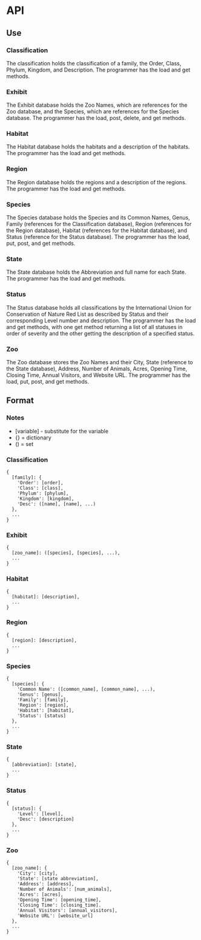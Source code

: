 # API

## Use

### Classification

The classification holds the classification of a family, the Order, Class,
Phylum, Kingdom, and Description. The programmer has the load and get methods.

### Exhibit

The Exhibit database holds the Zoo Names, which are references for the Zoo
database, and the Species, which are references for the Species database. The
programmer has the load, post, delete, and get methods.

### Habitat

The Habitat database holds the habitats and a description of the habitats.
The programmer has the load and get methods.

### Region

The Region database holds the regions and a description of the regions. The
programmer has the load and get methods.

### Species

The Species database holds the Species and its Common Names, Genus, Family
(references for the Classification database), Region (references for the
Region database), Habitat (references for the Habitat database), and Status
(reference for the Status database). The programmer has the load, put, post,
and get methods.

### State

The State database holds the Abbreviation and full name for each State. The
programmer has the load and get methods.

### Status

The Status database holds all classifications by the International Union for
Conservation of Nature Red List as described by Status and their
corresponding Level number and description. The programmer has the load and
get methods, with one get method returning a list of all statuses in order of
severity and the other getting the description of a specified status.

### Zoo

The Zoo database stores the Zoo Names and their City, State (reference to the
State database), Address, Number of Animals, Acres, Opening Time, Closing
Time, Annual Visitors, and Website URL. The programmer has the load, put,
post, and get methods.

## Format

### Notes

- [variable] - substitute for the variable
- {} = dictionary
- () = set

### Classification

```
{
  [family]: {
    'Order': [order],
    'Class': [class],
    'Phylum': [phylum],
    'Kingdom': [kingdom],
    'Desc': ([name], [name], ...)
  },
  ...
}
```

### Exhibit

```
{
  [zoo_name]: ([species], [species], ...),
  ...
}
```

### Habitat

```
{
  [habitat]: [description],
  ...
}
```

### Region

```
{
  [region]: [description],
  ...
}
```

### Species

```
{
  [species]: {
    'Common Name': ([common_name], [common_name], ...),
    'Genus': [genus],
    'Family': [family],
    'Region': [region],
    'Habitat': [habitat],
    'Status': [status]
  },
  ...
}
```

### State

```
{
  [abbreviation]: [state],
  ...
}
```

### Status

```
{
  [status]: {
    'Level': [level],
    'Desc': [description]
  },
  ...
}
```

### Zoo

```
{
  [zoo_name]: {
    'City': [city],
    'State': [state abbreviation],
    'Address': [address],
    'Number of Animals': [num_animals],
    'Acres': [acres],
    'Opening Time': [opening_time],
    'Closing Time': [closing_time].
    'Annual Visitors': [annual_visitors],
    'Website URL': [website_url]
  },
  ...
}
```
